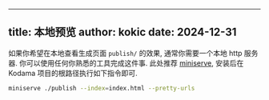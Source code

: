 
---
title: 本地预览
author: kokic
date: 2024-12-31
---

如果你希望在本地查看生成页面 `publish/` 的效果, 通常你需要一个本地 http 服务器. 你可以使用任何你熟悉的工具完成这件事. 此处推荐 [miniserve](https://github.com/svenstaro/miniserve), 安装后在 Kodama 项目的根路径执行如下指令即可. 

```sh
miniserve ./publish --index=index.html --pretty-urls
```
